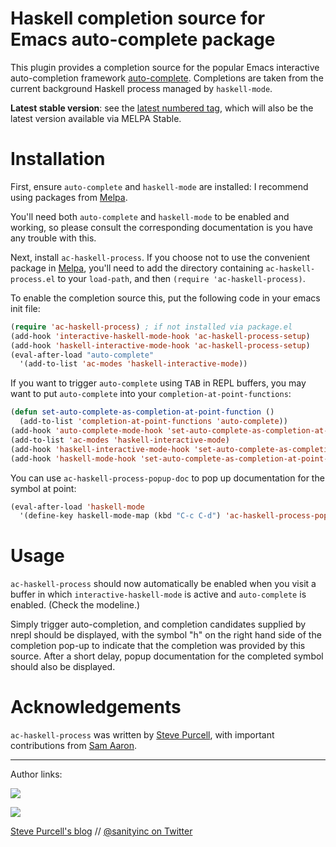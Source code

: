 Haskell completion source for Emacs auto-complete package
=========================================================

This plugin provides a completion source for the popular Emacs
interactive auto-completion framework
[auto-complete](http://cx4a.org/software/auto-complete/). Completions
are taken from the current background Haskell process managed by
`haskell-mode`.

**Latest stable version**: see the
[latest numbered tag](https://github.com/purcell/ac-haskell-process/tags),
which will also be the latest version available via MELPA Stable.

Installation
=============

First, ensure `auto-complete` and `haskell-mode` are installed: I recommend
using packages from [Melpa][melpa].

You'll need both `auto-complete` and `haskell-mode` to be enabled and
working, so please consult the corresponding documentation is you have
any trouble with this.

Next, install `ac-haskell-process`. If you choose not to use the convenient
package in [Melpa][melpa], you'll need to
add the directory containing `ac-haskell-process.el` to your `load-path`, and
then `(require 'ac-haskell-process)`.

To enable the completion source this, put the following code in your
emacs init file:

```el
(require 'ac-haskell-process) ; if not installed via package.el
(add-hook 'interactive-haskell-mode-hook 'ac-haskell-process-setup)
(add-hook 'haskell-interactive-mode-hook 'ac-haskell-process-setup)
(eval-after-load "auto-complete"
  '(add-to-list 'ac-modes 'haskell-interactive-mode))
```

If you want to trigger `auto-complete` using <kbd>TAB</kbd> in REPL buffers, you may
want to put `auto-complete` into your `completion-at-point-functions`:

```el
(defun set-auto-complete-as-completion-at-point-function ()
  (add-to-list 'completion-at-point-functions 'auto-complete))
(add-hook 'auto-complete-mode-hook 'set-auto-complete-as-completion-at-point-function)
(add-to-list 'ac-modes 'haskell-interactive-mode)
(add-hook 'haskell-interactive-mode-hook 'set-auto-complete-as-completion-at-point-function)
(add-hook 'haskell-mode-hook 'set-auto-complete-as-completion-at-point-function)
```

You can use `ac-haskell-process-popup-doc` to pop up documentation
for the symbol at point:

```el
(eval-after-load 'haskell-mode
  '(define-key haskell-mode-map (kbd "C-c C-d") 'ac-haskell-process-popup-doc))
```

Usage
=====

`ac-haskell-process` should now automatically be enabled when you
visit a buffer in which `interactive-haskell-mode` is active and
`auto-complete` is enabled. (Check the modeline.)

Simply trigger auto-completion, and completion candidates supplied by
nrepl should be displayed, with the symbol "h" on the right hand side of the
completion pop-up to indicate that the completion was provided by this source.
After a short delay, popup
documentation for the completed symbol should also be displayed.


[melpa]: http://melpa.milkbox.net

Acknowledgements
================

`ac-haskell-process` was written by [Steve Purcell](https://github.com/purcell), with important contributions from [Sam Aaron](https://github.com/samaaron).

<hr>

Author links:

[![](http://api.coderwall.com/purcell/endorsecount.png)](http://coderwall.com/purcell)

[![](http://www.linkedin.com/img/webpromo/btn_liprofile_blue_80x15.png)](http://uk.linkedin.com/in/stevepurcell)

[Steve Purcell's blog](http://www.sanityinc.com/) // [@sanityinc on Twitter](https://twitter.com/sanityinc)
